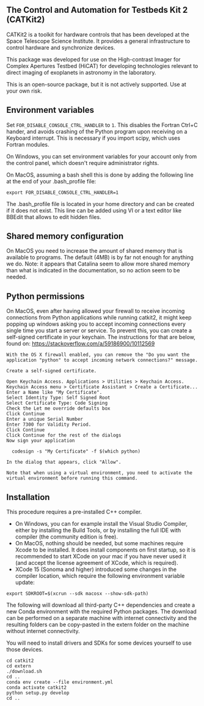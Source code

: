 The Control and Automation for Testbeds Kit 2 (CATKit2)
---------------------
CATKit2 is a toolkit for hardware controls that has been developed at the Space Telescope Science Institute. 
It provides a general infrastructure to control hardware and synchronize devices.  

This package was developed for use on the High-contrast Imager for Complex Apertures Testbed (HiCAT) for 
developing technologies relevant to direct imaging of exoplanets in astronomy in the laboratory.

This is an open-source package, but it is not actively supported.  Use at your own risk.

Environment variables
---------------------

Set `FOR_DISABLE_CONSOLE_CTRL_HANDLER` to `1`. This disables the Fortran Ctrl+C hander, and avoids crashing of the Python program upon receiving on a Keyboard interrupt. This is necessary if you import scipy, which uses Fortran modules.

On Windows, you can set environment variables for your account only from the control panel, which doesn't require administrator rights.

On MacOS, assuming a bash shell this is done by adding the following line at the end of your .bash_profile file:
```
export FOR_DISABLE_CONSOLE_CTRL_HANDLER=1
```
The .bash_profile file is located in your home directory and can be created if it does not exist.
This line can be added using VI or a text editor like BBEdit that allows to edit hidden files.

Shared memory configuration
---------------------------

On MacOS you need to increase the amount of shared memory that is available to programs. The default (4MB) is by far not enough for anything we do.
Note: it appears that Catalina seem to allow more shared memory than what is indicated in the documentation, so no action seem to be needed.

Python permissions
---------------------------

On MacOS, even after having allowed your firewall to receive incoming connections from Python applications while running catkit2,
it might keep popping up windows asking you to accept incoming connections every single time you start a server or service.
To prevent this, you can create a self-signed certificate in your keychain. The instructions for that are below,
found on: https://stackoverflow.com/a/59186900/10112569

```
With the OS X firewall enabled, you can remove the "Do you want the application "python" to accept incoming network connections?" message.

Create a self-signed certificate.

Open Keychain Access. Applications > Utilities > Keychain Access.
Keychain Access menu > Certificate Assistant > Create a Certificate...
Enter a Name like "My Certificate".
Select Identity Type: Self Signed Root
Select Certificate Type: Code Signing
Check the Let me override defaults box
Click Continue
Enter a unique Serial Number
Enter 7300 for Validity Period.
Click Continue
Click Continue for the rest of the dialogs
Now sign your application

  codesign -s "My Certificate" -f $(which python)

In the dialog that appears, click "Allow".

Note that when using a virtual environment, you need to activate the virtual environment before running this command.
```

Installation
------------

This procedure requires a pre-installed C++ compiler.
- On Windows, you can for example install the Visual Studio Compiler, either by installing the Build Tools, or by installing the full IDE with compiler (the community edition is free).
- On MacOS, nothing should be needed, but some machines require Xcode to be installed. It does install components on first startup, so it is recommended to start XCode on your mac if you have never used it (and accept the license agreement of XCode, which is required). 
- XCode 15 (Sonoma and higher) introduced some changes in the compiler location, which require the following environment variable update: 
```
export SDKROOT=$(xcrun --sdk macosx --show-sdk-path)
```

The following will download all third-party C++ dependencies and create a new Conda environment with the required Python packages. The download can be performed on a separate machine with internet connectivity and the resulting folders can be copy-pasted in the extern folder on the machine without internet connectivity.

You will need to install drivers and SDKs for some devices yourself to use those devices.

```
cd catkit2
cd extern
./download.sh
cd ..
conda env create --file environment.yml
conda activate catkit2
python setup.py develop
cd ..
```

